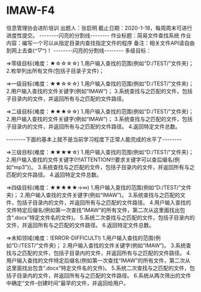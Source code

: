 # IMAW-F4
信息管理协会进阶培训
出题人：张启明
截止日期：2020-1-18，每周周末可进行进度性提交。
--------闪亮的分割线--------
作业标题：简易文件查找系统
作业内容：编写一个可以从指定目录内查找指定文件的程序
备注：相关文件API请自由到网上去查(*^▽^*)！
--------闪亮的分割线--------
多级目标：

=>零级目标(难度：★☆☆☆☆)
1.用户输入查找的范围(例如“D:/TEST/”文件夹)；
2.枚举列出所有文件(包括子目录子文件)；

=>一级目标(难度：★★☆☆☆)
1.用户输入查找的范围(例如“D:/TEST/”文件夹)；
2.用户输入查找的文件关键字(例如“IMAW”)；
3.系统查找与之匹配的文件，包括子目录内的文件，并返回所有与之匹配的文件路径。

=>二级目标(难度：★★★☆☆)
1.用户输入查找的范围(例如“D:/TEST/”文件夹)；
2.用户输入查找的文件关键字(例如“IMAW”)；
3.系统查找与之匹配的文件，包括子目录内的文件，并返回所有与之匹配的文件路径。
4.返回特定文件总数。

--------下面的基本上就不是当前学习程度下正常人能完成的水平了--------

=>三级目标(难度：★★★★☆)
1.用户输入查找的范围(例如“D:/TEST/”文件夹)；
2.用户输入查找的文件关键字(!!!ATTENTION!!!要求关键字可以查后缀名(例如“mp3”))。
3.系统查找与之匹配的文件，包括子目录内的文件，并返回所有与之匹配的文件路径。
4.返回特定文件总数。

=>四级目标(难度：★★★★★→∞)
1.用户输入查找的范围(例如“D:/TEST/”文件夹)；
2.用户输入查找的文件关键字(例如“IMAW”)。
3.系统查找与之匹配的文件，包括子目录内的文件，并返回所有与之匹配的文件路径。
4.用户输入查找的文件特定后缀名(例如第一次查找“IMAW”的所有文件，第二次从这里面找出包含“.docx”特定文件名的文件)。
5.系统二次查找与之匹配的文件，包括子目录内的文件，并返回所有与之匹配的文件路径。
6.返回特定文件总数。

=>未知领域(难度：!ERROR-DIFFICULT!)
1.用户输入查找的范围(例如“D:/TEST/”文件夹)；
2.用户输入查找的文件关键字(例如“IMAW”)。
3.系统查找与之匹配的文件，包括子目录内的文件，并返回所有与之匹配的文件路径。
4.用户输入查找的文件特定后缀名(例如第一次查找“IMAW”的所有文件，第二次从这里面找出包含“.docx”特定文件名的文件)。
5.系统二次查找与之匹配的文件，包括子目录内的文件，并返回所有与之匹配的文件路径。
6.系统从两次筛出的文件中确定“文件-创建时间”最早的文件，并返回给用户。
